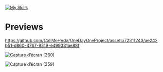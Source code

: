 [![My Skills](https://skillicons.dev/icons?i=react,ts,tailwind)](https://skillicons.dev)

# Previews

https://github.com/CallMeHeda/OneDayOneProject/assets/72311243/ae242b51-d860-4767-9319-e499331ae88f

![Capture d’écran (360)](https://github.com/CallMeHeda/OneDayOneProject/assets/72311243/c51bf2d1-5fba-418e-b017-722f19f0da53)

![Capture d’écran (359)](https://github.com/CallMeHeda/OneDayOneProject/assets/72311243/db22b864-ca43-405c-baff-8632e72964d7)
